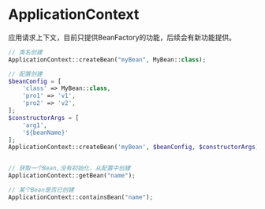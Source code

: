 # ApplicationContext

应用请求上下文，目前只提供BeanFactory的功能，后续会有新功能提供。

```php
// 类名创建
ApplicationContext::createBean("myBean", MyBean::class);

// 配置创建
$beanConfig = [
    'class' => MyBean::class,
    'pro1' => 'v1',
    'pro2' => 'v2',
];
$constructorArgs = [
    'arg1',
    '${beanName}'
];
ApplicationContext::createBean('myBean', $beanConfig, $constructorArgs);


// 获取一个Bean,没有初始化，从配置中创建
ApplicationContext::getBean("name");

// 某个Bean是否已创建
ApplicationContext::containsBean("name");
```



